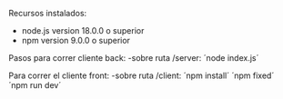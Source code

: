 Recursos instalados:
- node.js version 18.0.0 o superior
- npm version  9.0.0 o superior

Pasos para correr cliente back:
-sobre ruta /server: 
    ´node index.js´
    
Para correr el cliente front:
-sobre ruta /client:
        ´npm install´
        ´npm fixed´
        ´npm run dev´


